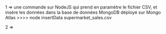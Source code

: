 1 => une commande sur NodeJS qui prend en paramètre le fichier CSV, et insère les données dans la base de données MongoDB déployé sur Mongo Atlas
    >>>> node insertData supermarket_sales.csv

2 => 